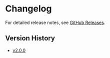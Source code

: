 # Changelog

For detailed release notes, see [GitHub Releases](https://github.com/serpapps/vimeo-video-downloader/releases).

## Version History

- [v2.0.0](https://github.com/serpapps/vimeo-video-downloader/releases/tag/v2.0.0)
